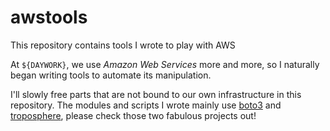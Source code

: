 # awstools

This repository contains tools I wrote to play with AWS

At `${DAYWORK}`, we use *Amazon Web Services* more and more, so I naturally
began writing tools to automate its manipulation.

I'll slowly free parts that are not bound to our own infrastructure in this
repository. The modules and scripts I wrote mainly use [boto3][1] and
[troposphere][2], please check those two fabulous projects out!

[1]: https://github.com/cloudtools/troposphere
[2]: http://boto3.readthedocs.org/en/latest/
